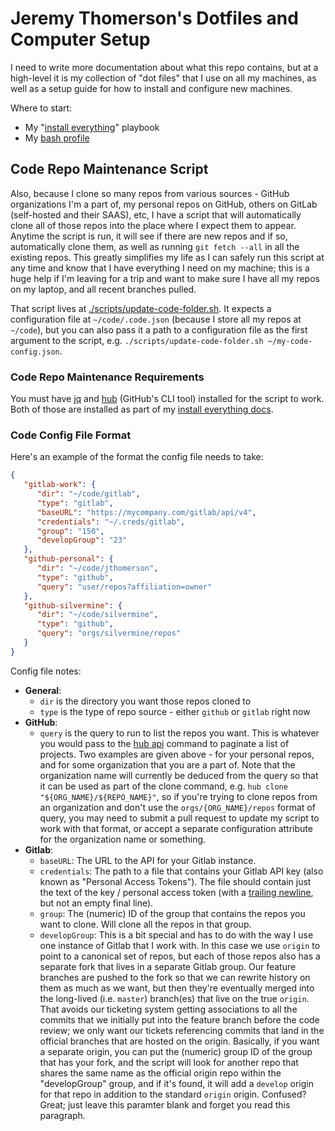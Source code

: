 # Jeremy Thomerson's Dotfiles and Computer Setup

I need to write more documentation about what this repo contains, but at a high-level it
is my collection of "dot files" that I use on all my machines, as well as a setup guide
for how to install and configure new machines.

Where to start:

   * My "[install everything][install]" playbook
   * My [bash profile](./bash/profile.sh)

## Code Repo Maintenance Script

Also, because I clone so many repos from various sources - GitHub organizations I'm a part
of, my personal repos on GitHub, others on GitLab (self-hosted and their SAAS), etc, I
have a script that will automatically clone all of those repos into the place where I
expect them to appear. Anytime the script is run, it will see if there are new repos and
if so, automatically clone them, as well as running `git fetch --all` in all the existing
repos. This greatly simplifies my life as I can safely run this script at any time and
know that I have everything I need on my machine; this is a huge help if I'm leaving for a
trip and want to make sure I have all my repos on my laptop, and all recent branches
pulled.

That script lives at [./scripts/update-code-folder.sh](./scripts/update-code-folder.sh).
It expects a configuration file at `~/code/.code.json` (because I store all my repos at
`~/code`), but you can also pass it a path to a configuration file as the first argument
to the script, e.g. `./scripts/update-code-folder.sh ~/my-code-config.json`.

### Code Repo Maintenance Requirements

You must have [jq][jq] and [hub][hub] (GitHub's CLI tool) installed for the script to
work. Both of those are installed as part of my [install everything docs][install].

### Code Config File Format

Here's an example of the format the config file needs to take:

```json
{
   "gitlab-work": {
      "dir": "~/code/gitlab",
      "type": "gitlab",
      "baseURL": "https://mycompany.com/gitlab/api/v4",
      "credentials": "~/.creds/gitlab",
      "group": "150",
      "developGroup": "23"
   },
   "github-personal": {
      "dir": "~/code/jthomerson",
      "type": "github",
      "query": "user/repos?affiliation=owner"
   },
   "github-silvermine": {
      "dir": "~/code/silvermine",
      "type": "github",
      "query": "orgs/silvermine/repos"
   }
}
```

Config file notes:

   * **General**:
      * `dir` is the directory you want those repos cloned to
      * `type` is the type of repo source - either `github` or `gitlab` right now
   * **GitHub**:
      * `query` is the query to run to list the repos you want. This is whatever you would
        pass to the [hub api](https://hub.github.com/hub-api.1.html) command to paginate a
        list of projects. Two examples are given above - for your personal repos, and for
        some organization that you are a part of. Note that the organization name will
        currently be deduced from the query so that it can be used as part of the clone
        command, e.g. `hub clone "${ORG_NAME}/${REPO_NAME}"`, so if you're trying to clone
        repos from an organization and don't use the `orgs/{ORG_NAME}/repos` format of
        query, you may need to submit a pull request to update my script to work with that
        format, or accept a separate configuration attribute for the organization name or
        something.
   * **Gitlab**:
      * `baseURL`: The URL to the API for your Gitlab instance.
      * `credentials`: The path to a file that contains your Gitlab API key (also known as
        "Personal Access Tokens"). The file should contain just the text of the key /
        personal access token (with a [trailing newline][newline], but not an empty final
        line).
      * `group`: The (numeric) ID of the group that contains the repos you want to clone.
        Will clone all the repos in that group.
      * `developGroup`: This is a bit special and has to do with the way I use one
        instance of Gitlab that I work with. In this case we use `origin` to point to a
        canonical set of repos, but each of those repos also has a separate fork that
        lives in a separate Gitlab group. Our feature branches are pushed to the fork so
        that we can rewrite history on them as much as we want, but then they're
        eventually merged into the long-lived (i.e. `master`) branch(es) that live on the
        true `origin`. That avoids our ticketing system getting associations to all the
        commits that we initially put into the feature branch before the code review; we
        only want our tickets referencing commits that land in the official branches that
        are hosted on the origin. Basically, if you want a separate origin, you can put
        the (numeric) group ID of the group that has your fork, and the script will look
        for another repo that shares the same name as the official origin repo within the
        "developGroup" group, and if it's found, it will add a `develop` origin for that
        repo in addition to the standard `origin` origin. Confused? Great; just leave this
        paramter blank and forget you read this paragraph.

[jq]: https://stedolan.github.io/jq/
[hub]: https://github.com/github/hub
[install]: ./install-setup/install-everything.md
[newline]: https://github.com/silvermine/silvermine-info/blob/master/coding-standards.md#miscellaneous
